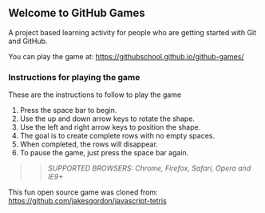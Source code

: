 ## Welcome to GitHub Games

A project based learning activity for people who are getting started with Git and GitHub.

You can play the game at: https://githubschool.github.io/github-games/

### Instructions for playing the game
These are the instructions to follow to play the game

1. Press the space bar to begin.
2. Use the up and down arrow keys to rotate the shape.
3. Use the left and right arrow keys to position the shape.
4. The goal is to create complete rows with no empty spaces.
5. When completed, the rows will disappear.
6. To pause the game, just press the space bar again.

>> _*SUPPORTED BROWSERS*: Chrome, Firefox, Safari, Opera and IE9+_

This fun open source game was cloned from: https://github.com/jakesgordon/javascript-tetris
